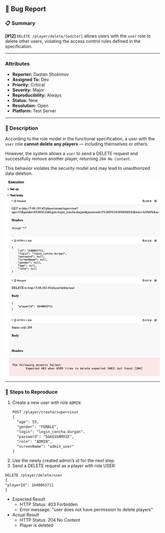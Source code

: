 ## 🐞 Bug Report

### 📋 Summary
**[#12]** `DELETE /player/delete/{editor}` allows users with the `user` role to delete other users, violating the access control rules defined in the specification.

---

### Attributes

- **Reporter:** Dastan Shokimov
- **Assigned To:** Dev
- **Priority:** Critical
- **Severity:** Major
- **Reproducibility:** Always
- **Status:** New
- **Resolution:** Open
- **Platform:** Test Server

---

### 🧪 Description
According to the role model in the functional specification, a user with the `user` role **cannot delete any players** — including themselves or others.

However, the system allows a `user` to send a DELETE request and successfully remove another player, returning `204 No Content`.

This behavior violates the security model and may lead to unauthorized data deletion.

![img_10.png](img_10.png)

---

### 🔁 Steps to Reproduce

1. Create a new user with role `ADMIN`:
   ```http
   POST /player/create/supervisor
   {
     "age": 55,
     "gender": "FEMALE",
     "login": "login_concha.durgan",
     "password": "5&6$1bRMXIE",
     "role": "ADMIN",
     "screenName": "admin_user"
   }
2. Use the newly created admin’s id for the next step. 
3. Send a DELETE request as a player with role USER:


```http
DELETE /player/delete/user
{
"playerId": 1640863711
}
```

* Expected Result 
  * HTTP Status: 403 Forbidden 
  * Error message: "user does not have permission to delete players"
* Actual Result 
  * HTTP Status: 204 No Content 
  * Player is deleted
